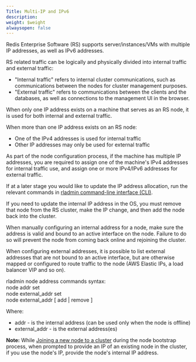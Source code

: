 ```yaml
---
Title: Multi-IP and IPv6
description: 
weight: $weight
alwaysopen: false
---
```

Redis Enterprise Software (RS) supports server/instances/VMs with
multiple IP addresses, as well as IPv6 addresses.

RS related traffic can be logically and physically divided into internal
traffic and external traffic:

-   "Internal traffic" refers to internal cluster communications, such
    as communications between the nodes for cluster management purposes.
-   "External traffic" refers to communications between the clients and
    the databases, as well as connections to the management UI in the
    browser.

When only one IP address exists on a machine that serves as an RS node,
it is used for both internal and external traffic.

When more than one IP address exists on an RS node:

-   One of the IPv4 addresses is used for internal traffic
-   Other IP addresses may only be used for external traffic

As part of the node configuration process, if the machine has multiple
IP addresses, you are required to assign one of the machine's IPv4
addresses for internal traffic use, and assign one or more IPv4/IPv6
addresses for external traffic.

If at a later stage you would like to update the IP address allocation,
run the relevant commands in [rladmin command-line interface
(CLI)](/redis-enterprise-documentation/references/cli-reference/rladmin-command-line-interface-cli/).

If you need to update the internal IP address in the OS, you must remove
that node from the RS cluster, make the IP change, and then add the node
back into the cluster.

When manually configuring an internal address for a node, make sure the
address is valid and bound to an active interface on the node. Failure
to do so will prevent the node from coming back online and rejoining the
cluster.

When configuring external addresses, it is possible to list external
addresses that are not bound to an active interface, but are otherwise
mapped or configured to route traffic to the node (AWS Elastic IPs, a
load balancer VIP and so on).

rladmin node address commands syntax:\
node addr set\
node external\_addr set\
node external\_addr \[ add \| remove \]

Where:

-   addr - is the internal address (can be used only when the node is
    offline)
-   external\_addr - is the external address(es)

**Note:** While [Joining a new node to a
cluster](/redis-enterprise-documentation/joining-a-new-node-to-a-cluster)
during the node bootstrap process, when prompted to provide an IP of an
existing node in the cluster, if you use the node's IP, provide the
node's internal IP address.
